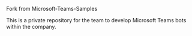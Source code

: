 Fork from Microsoft-Teams-Samples

This is a private repository for the team to develop Microsoft Teams bots within the company.

